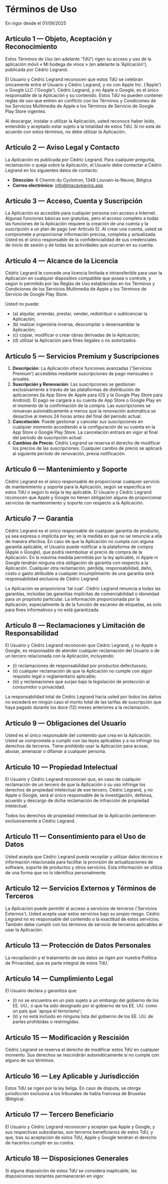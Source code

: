 # Términos de Uso

En vigor desde el 01/09/2025

## Artículo 1 — Objeto, Aceptación y Reconocimiento
Estos Términos de Uso (en adelante 'TdU') rigen su acceso y uso de la aplicación móvil « Mi bodega de vinos » (en adelante la 'Aplicación'), publicada por Cédric Legrand.

El Usuario y Cédric Legrand reconocen que estos TdU se celebran únicamente entre el Usuario y Cédric Legrand, y no con Apple Inc. ('Apple') o Google LLC ('Google'). Cédric Legrand, y no Apple o Google, es el único responsable de la Aplicación y su contenido. Estos TdU no pueden contener reglas de uso que entren en conflicto con los Términos y Condiciones de los Servicios Multimedia de Apple o los Términos de Servicio de Google Play Store vigentes.

Al descargar, instalar o utilizar la Aplicación, usted reconoce haber leído, entendido y aceptado estar sujeto a la totalidad de estos TdU. Si no está de acuerdo con estos términos, no debe utilizar la Aplicación.

## Artículo 2 — Aviso Legal y Contacto
La Aplicación es publicada por Cédric Legrand. Para cualquier pregunta, reclamación o queja sobre la Aplicación, el Usuario debe contactar a Cédric Legrand en los siguientes datos de contacto:
- **Dirección**: 6 Chemin du Cyclotron, 1348 Louvain-la-Neuve, Bélgica
- **Correo electrónico**: info@macaveavins.app

## Artículo 3 — Acceso, Cuenta y Suscripción
La Aplicación es accesible para cualquier persona con acceso a Internet. Algunas funciones básicas son gratuitas, pero el acceso completo a todas las funciones de la Aplicación requiere la creación de una cuenta y la suscripción a un plan de pago (ver Artículo 5). Al crear una cuenta, usted se compromete a proporcionar información precisa, completa y actualizada. Usted es el único responsable de la confidencialidad de sus credenciales de inicio de sesión y de todas las actividades que ocurran en su cuenta.

## Artículo 4 — Alcance de la Licencia
Cédric Legrand le concede una licencia limitada e intransferible para usar la Aplicación en cualquier dispositivo compatible que posea o controle, y según lo permitido por las Reglas de Uso establecidas en los Términos y Condiciones de los Servicios Multimedia de Apple y los Términos de Servicio de Google Play Store.

Usted no puede:
- (a) alquilar, arrendar, prestar, vender, redistribuir o sublicenciar la Aplicación;
- (b) realizar ingeniería inversa, descompilar o desensamblar la Aplicación;
- (c) copiar, modificar o crear obras derivadas de la Aplicación;
- (d) utilizar la Aplicación para fines ilegales o no autorizados.

## Artículo 5 — Servicios Premium y Suscripciones
1.  **Descripción**: La Aplicación ofrece funciones avanzadas ('Servicios Premium') accesibles mediante suscripciones de pago mensuales o anuales.
2.  **Suscripción y Renovación**: Las suscripciones se gestionan exclusivamente a través de las plataformas de distribución de aplicaciones (la App Store de Apple para iOS y la Google Play Store para Android). El pago se cargará a su cuenta de App Store o Google Play en el momento de la confirmación de la compra. Las suscripciones se renuevan automáticamente a menos que la renovación automática se desactive al menos 24 horas antes del final del período actual.
3.  **Cancelación**: Puede gestionar y cancelar sus suscripciones en cualquier momento accediendo a la configuración de su cuenta en la App Store o Google Play Store. La cancelación entrará en vigor al final del período de suscripción actual.
4.  **Cambios de Precio**: Cédric Legrand se reserva el derecho de modificar los precios de las suscripciones. Cualquier cambio de precio se aplicará al siguiente período de renovación, previa notificación.

## Artículo 6 — Mantenimiento y Soporte
Cédric Legrand es el único responsable de proporcionar cualquier servicio de mantenimiento y soporte para la Aplicación, según se especifica en estos TdU o según lo exija la ley aplicable. El Usuario y Cédric Legrand reconocen que Apple y Google no tienen obligación alguna de proporcionar servicios de mantenimiento y soporte con respecto a la Aplicación.

## Artículo 7 — Garantía
Cédric Legrand es el único responsable de cualquier garantía de producto, ya sea expresa o implícita por ley, en la medida en que no se renuncie a ella de manera efectiva. En caso de que la Aplicación no cumpla con alguna garantía aplicable, el Usuario puede notificar a la plataforma de compra (Apple o Google), que podrá reembolsar el precio de compra de la Aplicación. En la máxima medida permitida por la ley aplicable, ni Apple ni Google tendrán ninguna otra obligación de garantía con respecto a la Aplicación. Cualquier otra reclamación, pérdida, responsabilidad, daño, costo o gasto atribuible a cualquier incumplimiento de una garantía será responsabilidad exclusiva de Cédric Legrand.

La Aplicación se proporciona 'tal cual'. Cédric Legrand renuncia a todas las garantías, incluidas las garantías implícitas de comerciabilidad o idoneidad para un propósito particular. La información proporcionada por la Aplicación, especialmente la de la función de escaneo de etiquetas, es solo para fines informativos y no está garantizada.

## Artículo 8 — Reclamaciones y Limitación de Responsabilidad
El Usuario y Cédric Legrand reconocen que Cédric Legrand, y no Apple o Google, es responsable de atender cualquier reclamación del Usuario o de un tercero relacionada con la Aplicación, incluyendo:
- (i) reclamaciones de responsabilidad por productos defectuosos;
- (ii) cualquier reclamación de que la Aplicación no cumple con algún requisito legal o reglamentario aplicable;
- (iii) y reclamaciones que surjan bajo la legislación de protección al consumidor o privacidad.

La responsabilidad total de Cédric Legrand hacia usted por todos los daños no excederá en ningún caso el monto total de las tarifas de suscripción que haya pagado durante los doce (12) meses anteriores a la reclamación.

## Artículo 9 — Obligaciones del Usuario
Usted es el único responsable del contenido que crea en la Aplicación. Usted se compromete a cumplir con las leyes aplicables y a no infringir los derechos de terceros. Tiene prohibido usar la Aplicación para acosar, abusar, amenazar o difamar a cualquier persona.

## Artículo 10 — Propiedad Intelectual
El Usuario y Cédric Legrand reconocen que, en caso de cualquier reclamación de un tercero de que la Aplicación o su uso infringe los derechos de propiedad intelectual de ese tercero, Cédric Legrand, y no Apple o Google, será el único responsable de la investigación, defensa, acuerdo y descargo de dicha reclamación de infracción de propiedad intelectual.

Todos los derechos de propiedad intelectual de la Aplicación pertenecen exclusivamente a Cédric Legrand.

## Artículo 11 — Consentimiento para el Uso de Datos
Usted acepta que Cédric Legrand pueda recopilar y utilizar datos técnicos e información relacionada para facilitar la provisión de actualizaciones de software, soporte de productos y otros servicios. Esta información se utiliza de una forma que no lo identifica personalmente.

## Artículo 12 — Servicios Externos y Términos de Terceros
La Aplicación puede permitir el acceso a servicios de terceros ('Servicios Externos'). Usted acepta usar estos servicios bajo su propio riesgo. Cédric Legrand no es responsable del contenido o la exactitud de estos servicios. También debe cumplir con los términos de servicio de terceros aplicables al usar la Aplicación.

## Artículo 13 — Protección de Datos Personales
La recopilación y el tratamiento de sus datos se rigen por nuestra Política de Privacidad, que es parte integral de estos TdU.

## Artículo 14 — Cumplimiento Legal
El Usuario declara y garantiza que:
- (i) no se encuentra en un país sujeto a un embargo del gobierno de los EE. UU., o que ha sido designado por el gobierno de los EE. UU. como un país que 'apoya el terrorismo';
- (ii) y no está incluido en ninguna lista del gobierno de los EE. UU. de partes prohibidas o restringidas.

## Artículo 15 — Modificación y Rescisión
Cédric Legrand se reserva el derecho de modificar estos TdU en cualquier momento. Sus derechos se rescindirán automáticamente si no cumple con alguno de sus términos.

## Artículo 16 — Ley Aplicable y Jurisdicción
Estos TdU se rigen por la ley belga. En caso de disputa, se otorga jurisdicción exclusiva a los tribunales de habla francesa de Bruselas (Bélgica).

## Artículo 17 — Tercero Beneficiario
El Usuario y Cédric Legrand reconocen y aceptan que Apple y Google, y sus respectivas subsidiarias, son terceros beneficiarios de estos TdU, y que, tras su aceptación de estos TdU, Apple y Google tendrán el derecho de hacerlos cumplir en su contra.

## Artículo 18 — Disposiciones Generales
Si alguna disposición de estos TdU se considera inaplicable, las disposiciones restantes permanecerán en vigor.
